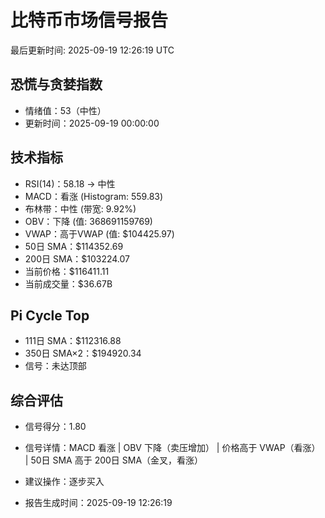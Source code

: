 # 比特币市场信号报告

最后更新时间: 2025-09-19 12:26:19 UTC

## 恐慌与贪婪指数
- 情绪值：53（中性）
- 更新时间：2025-09-19 00:00:00

## 技术指标
- RSI(14)：58.18 → 中性
- MACD：看涨 (Histogram: 559.83)
- 布林带：中性 (带宽: 9.92%)
- OBV：下降 (值: 368691159769)
- VWAP：高于VWAP (值: $104425.97)
- 50日 SMA：$114352.69
- 200日 SMA：$103224.07
- 当前价格：$116411.11
- 当前成交量：$36.67B

## Pi Cycle Top
- 111日 SMA：$112316.88
- 350日 SMA×2：$194920.34
- 信号：未达顶部

## 综合评估
- 信号得分：1.80
- 信号详情：MACD 看涨 | OBV 下降（卖压增加） | 价格高于 VWAP（看涨） | 50日 SMA 高于 200日 SMA（金叉，看涨）
- 建议操作：逐步买入

- 报告生成时间：2025-09-19 12:26:19